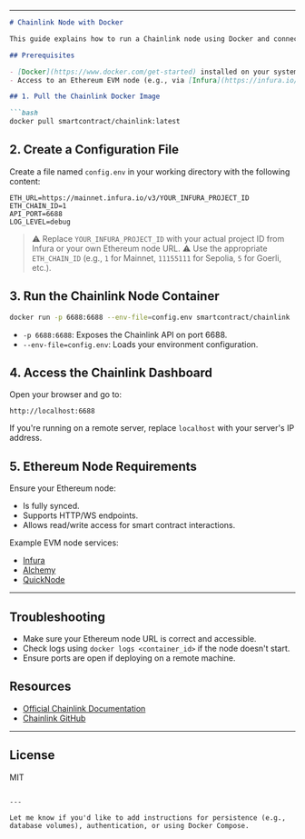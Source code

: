 
---

````markdown
# Chainlink Node with Docker

This guide explains how to run a Chainlink node using Docker and connect it to an Ethereum-compatible EVM node.

## Prerequisites

- [Docker](https://www.docker.com/get-started) installed on your system.
- Access to an Ethereum EVM node (e.g., via [Infura](https://infura.io/), [Alchemy](https://www.alchemy.com/), or your own local node).

## 1. Pull the Chainlink Docker Image

```bash
docker pull smartcontract/chainlink:latest
````

## 2. Create a Configuration File

Create a file named `config.env` in your working directory with the following content:

```env
ETH_URL=https://mainnet.infura.io/v3/YOUR_INFURA_PROJECT_ID
ETH_CHAIN_ID=1
API_PORT=6688
LOG_LEVEL=debug
```

> ⚠️ Replace `YOUR_INFURA_PROJECT_ID` with your actual project ID from Infura or your own Ethereum node URL.
> ⚠️ Use the appropriate `ETH_CHAIN_ID` (e.g., `1` for Mainnet, `11155111` for Sepolia, `5` for Goerli, etc.).

## 3. Run the Chainlink Node Container

```bash
docker run -p 6688:6688 --env-file=config.env smartcontract/chainlink
```

* `-p 6688:6688`: Exposes the Chainlink API on port 6688.
* `--env-file=config.env`: Loads your environment configuration.

## 4. Access the Chainlink Dashboard

Open your browser and go to:

```
http://localhost:6688
```

If you're running on a remote server, replace `localhost` with your server's IP address.

## 5. Ethereum Node Requirements

Ensure your Ethereum node:

* Is fully synced.
* Supports HTTP/WS endpoints.
* Allows read/write access for smart contract interactions.

Example EVM node services:

* [Infura](https://infura.io/)
* [Alchemy](https://alchemy.com/)
* [QuickNode](https://www.quicknode.com/)

---

## Troubleshooting

* Make sure your Ethereum node URL is correct and accessible.
* Check logs using `docker logs <container_id>` if the node doesn't start.
* Ensure ports are open if deploying on a remote machine.

## Resources

* [Official Chainlink Documentation](https://docs.chain.link/)
* [Chainlink GitHub](https://github.com/smartcontractkit/chainlink)

---

## License

MIT

```

---

Let me know if you'd like to add instructions for persistence (e.g., database volumes), authentication, or using Docker Compose.
```
